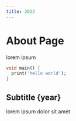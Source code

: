 ```yaml
---
title: 2023
---
```


# About Page

lorem ipsum

```dart
void main() {
  print('hello world');
}
```

## Subtitle {year}

lorem ipsum dolor sit amet

